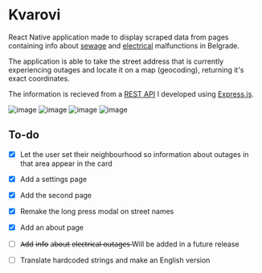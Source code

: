 # Kvarovi

React Native application made to display scraped data
from pages containing info about 
[sewage](https://www.bvk.rs/kvarovi-na-mrezi/)
and [electrical](http://www.epsdistribucija.rs/Dan_0_Iskljucenja.htm) malfunctions
in Belgrade.

The application is able to take the street address that is currently
experiencing outages and locate it on a map (geocoding), returning it's exact
coordinates.

The information is recieved from a [REST API](https://github.com/Marko590/KvaroviServer)
I developed using [Express.js](https://github.com/expressjs/express).


![image](https://user-images.githubusercontent.com/62253006/174435519-9a62bfe7-23bf-4c8c-8660-874bc0accff1.png)
![image](https://user-images.githubusercontent.com/62253006/174435529-1a728f34-3c7d-46e1-b24d-fe84c5dda3bd.png)
![image](https://user-images.githubusercontent.com/62253006/174435538-ac557636-9ae2-451c-b203-40023ef2e9b2.png)
![image](https://user-images.githubusercontent.com/62253006/174435543-9e081cc9-ee2a-4fe2-b535-22cb605e4ffa.png)



## To-do
- [x] Let the user set their neighbourhood so information about outages in that area appear in the card
- [x] Add a settings page
- [x] Add the second page 
- [x] Remake the long press modal on street names
- [x] Add an about page
- [ ] A̶d̶d̶ i̶n̶f̶o̶ a̶b̶o̶u̶t̶ e̶l̶e̶c̶t̶r̶i̶c̶a̶l̶ o̶u̶t̶a̶g̶e̶s̶  Will be added in a future release
- [ ] Translate hardcoded strings and make an English version

